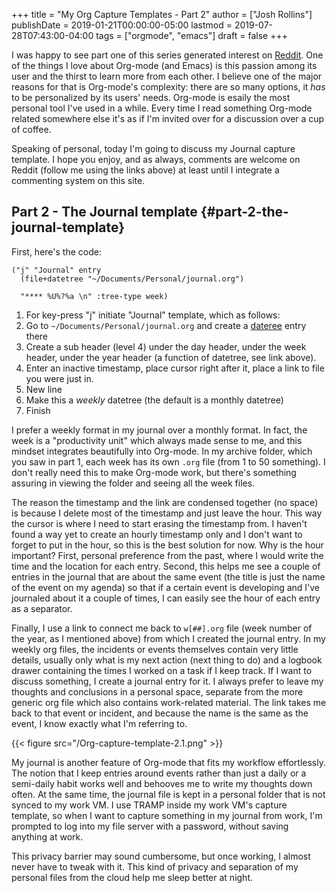 +++
title = "My Org Capture Templates - Part 2"
author = ["Josh Rollins"]
publishDate = 2019-01-21T00:00:00-05:00
lastmod = 2019-07-28T07:43:00-04:00
tags = ["orgmode", "emacs"]
draft = false
+++

I was happy to see part one of this series generated interest on [Reddit](https://www.reddit.com/r/orgmode/comments/agxe8n/my%5Forgmode%5Ftemplates%5Fpart%5Fone%5Fany%5Finterest%5Fin%5Fmore/). One of the things I love about Org-mode (and Emacs) is this passion among its user and the thirst to learn more from each other. I believe one of the major reasons for that is Org-mode's complexity: there are so many options, it _has_ to be personalized by its users' needs. Org-mode is esaily the most personal tool I've used in a while. Every time I read something Org-mode related somewhere else it's as if I'm invited over for a discussion over a cup of coffee.

<!--more-->

Speaking of personal, today I'm going to discuss my Journal capture template. I hope you enjoy, and as always, comments are welcome on Reddit (follow me using the links above) at least until I integrate a commenting system on this site.


## Part 2 - The Journal template {#part-2-the-journal-template}

First, here's the code:

```emacs-lisp
("j" "Journal" entry
  (file+datetree "~/Documents/Personal/journal.org")

  "**** %U%?%a \n" :tree-type week)
```

1.  For key-press "j" initiate "Journal" template, which as follows:
2.  Go to `~/Documents/Personal/journal.org` and create a [dateree](https://orgmode.org/manual/Template-elements.html#DOCF82) entry there
3.  Create a sub header (level 4) under the day header, under the week header, under the year header (a function of datetree, see link above).
4.  Enter an inactive timestamp, place cursor right after it, place a link to file you were just in.
5.  New line
6.  Make this a _weekly_ datetree (the default is a monthly datetree)
7.  Finish

I prefer a weekly format in my journal over a monthly format. In fact, the week is a "productivity unit" which always made sense to me, and this mindset integrates beautifully into Org-mode. In my archive folder, which you saw in part 1, each week has its own `.org` file (from 1 to 50 something). I don't really need this to make Org-mode work, but there's something assuring in viewing the folder and seeing all the week files.

The reason the timestamp and the link are condensed together (no space) is because I delete most of the timestamp and just leave the hour. This way the cursor is where I need to start erasing the timestamp from. I haven't found a way yet to create an hourly timestamp only and I don't want to forget to put in the hour, so this is the best solution for now. Why is the hour important? First, personal preference from the past, where I would write the time and the location for each entry. Second, this helps me see a couple of entries in the journal that are about the same event (the title is just the name of the event on my agenda) so that if a certain event is developing and I've journaled about it a couple of times, I can easily see the hour of each entry as a separator.

Finally, I use a link to connect me back to `w[##].org` file (week number of the year, as I mentioned above) from which I created the journal entry. In my weekly org files, the incidents or events themselves contain very little details, usually only what is my next action (next thing to do) and a logbook drawer containing the times I worked on a task if I keep track. If I want to discuss something, I create a journal entry for it. I always prefer to leave my thoughts and conclusions in a personal space, separate from the more generic org file which also contains work-related material. The link takes me back to that event or incident, and because the name is the same as the event, I know exactly what I'm referring to.

{{< figure src="/Org-capture-template-2.1.png" >}}

My journal is another feature of Org-mode that fits my workflow effortlessly. The notion that I keep entries around events rather than just a daily or a semi-daily habit works well and behooves me to write my thoughts down often. At the same time, the journal file is kept in a personal folder that is not synced to my work VM. I use TRAMP inside my work VM's capture template, so when I want to capture something in my journal from work, I'm prompted to log into my file server with a password, without saving anything at work.

This privacy barrier may sound cumbersome, but once working, I almost never have to tweak with it. This kind of privacy and separation of my personal files from the cloud help me sleep better at night.